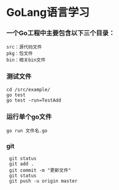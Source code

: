# GoLang语言学习

### 一个Go工程中主要包含以下三个目录：
```
src：源代码文件
pkg：包文件
bin：相关bin文件
```
### 测试文件
```
cd /src/example/
go test  
go test -run=TestAdd
```
### 

### 运行单个go文件
```
go run 文件名.go 
```
### 

### git 
```
 git status
 git add .
 git commit -m "更新文件"
 git status
 git push -u origin master
```